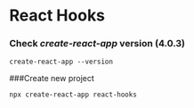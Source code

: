 # React Hooks
### Check _create-react-app_ version (4.0.3)
```
create-react-app --version
```
###Create new project
```
npx create-react-app react-hooks
```
